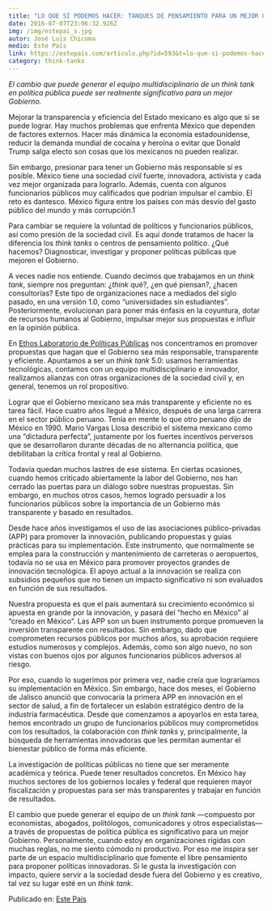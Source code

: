 ```yaml
---
title: "LO QUE SÍ PODEMOS HACER: TANQUES DE PENSAMIENTO PARA UN MEJOR GOBIERNO"
date: 2016-07-07T23:06:32.926Z
img: /img/estepai_s.jpg
autor: José Luis Chicoma
medio: Este País
link: https://estepais.com/articulo.php?id=593&t=lo-que-si-podemos-hacer-tanques-de-pensamiento-para-un-mejor-gobierno
category: think-tanks
---
```

*El cambio que puede generar el equipo multidisciplinario de un think tank en política pública puede ser realmente significativo para un mejor Gobierno.*

<!--more-->

Mejorar la transparencia y eficiencia del Estado mexicano es algo que sí se puede lograr. Hay muchos problemas que enfrenta México que dependen de factores externos. Hacer más dinámica la economía estadounidense, reducir la demanda mundial de cocaína y heroína o evitar que Donald Trump salga electo son cosas que los mexicanos no pueden realizar.

Sin embargo, presionar para tener un Gobierno más responsable sí es posible. México tiene una sociedad civil fuerte, innovadora, activista y cada vez mejor organizada para lograrlo. Además, cuenta con algunos funcionarios públicos muy calificados que podrían impulsar el cambio. El reto es dantesco. México figura entre los países con más desvío del gasto público del mundo y más corrupción.1

Para cambiar se requiere la voluntad de políticos y funcionarios públicos, así como presión de la sociedad civil. Es aquí donde tratamos de hacer la diferencia los *think tanks* o centros de pensamiento político. ¿Qué hacemos? Diagnosticar, investigar y proponer políticas públicas que mejoren el Gobierno.

A veces nadie nos entiende. Cuando decimos que trabajamos en un *think tank*, siempre nos preguntan: ¿*think* qué?, ¿en qué piensan?, ¿hacen consultorías? Este tipo de organizaciones nace a mediados del siglo pasado, en una versión 1.0, como “universidades sin estudiantes”. Posteriormente, evolucionan para poner más énfasis en la coyuntura, dotar de recursos humanos al Gobierno, impulsar mejor sus propuestas e influir en la opinión pública.

En [Ethos Laboratorio de Políticas Públicas](https://www.ethos.org.mx/) nos concentramos en promover propuestas que hagan que el Gobierno sea más responsable, transparente y eficiente. Apuntamos a ser un *think tank* 5.0: usamos herramientas tecnológicas, contamos con un equipo multidisciplinario e innovador, realizamos alianzas con otras organizaciones de la sociedad civil y, en general, tenemos un rol propositivo.

Lograr que el Gobierno mexicano sea más transparente y eficiente no es tarea fácil. Hace cuatro años llegué a México, después de una larga carrera en el sector público peruano. Tenía en mente lo que otro peruano dijo de México en 1990. Mario Vargas Llosa describió el sistema mexicano como una “dictadura perfecta”, justamente por los fuertes incentivos perversos que se desarrollaron durante décadas de no alternancia política, que debilitaban la crítica frontal y real al Gobierno.

Todavía quedan muchos lastres de ese sistema. En ciertas ocasiones, cuando hemos criticado abiertamente la labor del Gobierno, nos han cerrado las puertas para un diálogo sobre nuestras propuestas. Sin embargo, en muchos otros casos, hemos logrado persuadir a los funcionarios públicos sobre la importancia de un Gobierno más transparente y basado en resultados.

Desde hace años investigamos el uso de las asociaciones público-privadas (APP) para promover la innovación, publicando propuestas y guías prácticas para su implementación. Este instrumento, que normalmente se emplea para la construcción y mantenimiento de carreteras o aeropuertos, todavía no se usa en México para promover proyectos grandes de innovación tecnológica. El apoyo actual a la innovación se realiza con subsidios pequeños que no tienen un impacto significativo ni son evaluados en función de sus resultados.

Nuestra propuesta es que el país aumentará su crecimiento económico si apuesta en grande por la innovación, y pasará del “hecho en México” al “creado en México”. Las APP son un buen instrumento porque promueven la inversión transparente con resultados. Sin embargo, dado que comprometen recursos públicos por muchos años, su aprobación requiere estudios numerosos y complejos. Además, como son algo nuevo, no son vistas con buenos ojos por algunos funcionarios públicos adversos al riesgo.

Por eso, cuando lo sugerimos por primera vez, nadie creía que lograríamos su implementación en México. Sin embargo, hace dos meses, el Gobierno de Jalisco anunció que convocaría la primera APP en innovación en el sector de salud, a fin de fortalecer un eslabón estratégico dentro de la industria farmacéutica. Desde que comenzamos a apoyarlos en esta tarea, hemos encontrado un grupo de funcionarios públicos muy comprometidos con los resultados, la colaboración con *think tanks* y, principalmente, la búsqueda de herramientas innovadoras que les permitan aumentar el bienestar público de forma más eficiente.

La investigación de políticas públicas no tiene que ser meramente académica y teórica. Puede tener resultados concretos. En México hay muchos sectores de los gobiernos locales y federal que requieren mayor fiscalización y propuestas para ser más transparentes y trabajar en función de resultados.

El cambio que puede generar el equipo de un *think tank* —compuesto por economistas, abogados, politólogos, comunicadores y otros especialistas— a través de propuestas de política pública es significativo para un mejor Gobierno. Personalmente, cuando estoy en organizaciones rígidas con muchas reglas, no me siento cómodo ni productivo. Por eso me inspira ser parte de un espacio multidisciplinario que fomente el libre pensamiento para proponer políticas innovadoras. Si le gusta la investigación con impacto, quiere servir a la sociedad desde fuera del Gobierno y es creativo, tal vez su lugar esté en un *think tank*. 

Publicado en: [Este País](http://www.estepais.com/articulo.php?id=593&t=lo-que-si-podemos-hacer-tanques-de-pensamiento-para-un-mejor-gobierno)